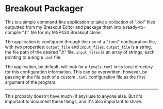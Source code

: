 # Breakout Packager
This is a simple command-line application to take a collection of ".bol" files outputted from my Breakout Editor and package them into a ready-to-compile ".h" file for my MSP430 Breakout clone.

The application is configured through the use of a ".toml" configuration file, with two properties: `output_file` and `input_files`. `output_file` is a string, the file path of the desired ".h" file. `input_files` is an array of strings, each pointing to a single `.bol` file.

The application, by default, will look for a `levels.toml` in its local directory for this configuration information. This can be overwritten, however, by passing in the file path of a custom `.toml` configuration file as the first argument of the program.

---

This probably doesn't have much (if any) use to anyone else. But it's important to document these things, and it's also important to share.